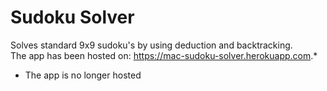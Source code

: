 # Sudoku Solver

Solves standard 9x9 sudoku's by using deduction and backtracking.</br>
The app has been hosted on: https://mac-sudoku-solver.herokuapp.com.*

* The app is no longer hosted
